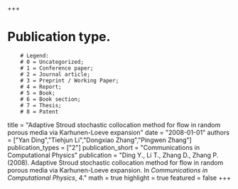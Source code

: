 +++
# Publication type.
        # Legend: 
        # 0 = Uncategorized; 
        # 1 = Conference paper; 
        # 2 = Journal article;
        # 3 = Preprint / Working Paper; 
        # 4 = Report; 
        # 5 = Book; 
        # 6 = Book section;
        # 7 = Thesis; 
        # 8 = Patent
title = "Adaptive Stroud stochastic collocation method for flow in random porous media via Karhunen-Loeve expansion"
date = "2008-01-01"
authors = ["Yan Ding","Tiehjun Li","Dongxiao Zhang","Pingwen Zhang"]
publication_types = ["2"]
publication_short = "Communications in Computational Physics"
publication = "Ding Y., Li T., Zhang D., Zhang P. (2008). Adaptive Stroud stochastic collocation method for flow in random porous media via Karhunen-Loeve expansion. In _Communications in Computational Physics_, 4."
math = true
highlight = true
featured = false
+++